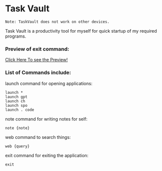 # Task Vault
``` Note: TaskVault does not work on other devices. ```

Task Vault is a productivity tool for myself for quick startup of my required programs.

### Preview of exit command:

[Click Here To see the Preview!](exit_video.mp4)



### List of Commands include:

launch command for opening applications:
```
launch *
launch gpt
launch ch
launch spo
launch . code
```

note command for writing notes for self:
```
note {note}
```

web command to search things:
```
web {query}
```

exit command for exiting the application:
```
exit
```